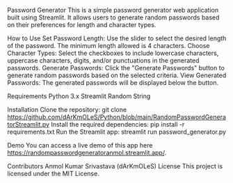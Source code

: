 Password Generator
This is a simple password generator web application built using Streamlit. It allows users to generate random passwords based on their preferences for length and character types.

How to Use
Set Password Length: Use the slider to select the desired length of the password. The minimum length allowed is 4 characters.
Choose Character Types: Select the checkboxes to include lowercase characters, uppercase characters, digits, and/or punctuations in the generated passwords.
Generate Passwords: Click the "Generate Passwords" button to generate random passwords based on the selected criteria.
View Generated Passwords: The generated passwords will be displayed below the button.

Requirements
Python 3.x
Streamlit
Random
String

Installation
Clone the repository:
git clone https://github.com/dArKmOLeS/Python/blob/main/RandomPasswordGeneratorStreamlit.py
Install the required dependencies:
pip install -r requirements.txt
Run the Streamlit app:
streamlit run password_generator.py

Demo
You can access a live demo of this app here https://randompasswordgeneratoranmol.streamlit.app/.

Contributors
Anmol Kumar Srivastava (dArKmOLeS)
License
This project is licensed under the MIT License.
